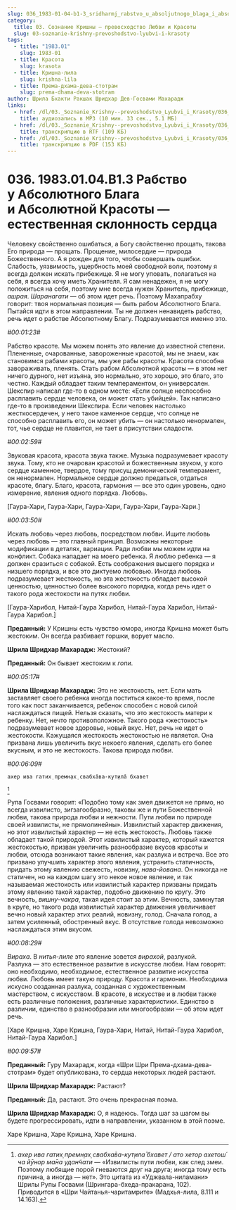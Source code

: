 ```yaml
---
slug: 036_1983-01-04-b1-3_sridharmj_rabstvo_u_absoljutnogo_blaga_i_absoljutnoj_krasoty-estestvennaja_sklonnost_serdca
category:
  title: 03. Сознание Кришны — превосходство Любви и Красоты
  slug: 03-soznanie-krishny-prevoshodstvo-lyubvi-i-krasoty
tags:
  - title: "1983.01"
    slug: 1983-01
  - title: Красота
    slug: krasota
  - title: Кришна-лила
    slug: krishna-lila
  - title: Према-дхама-дева-стотрам
    slug: prema-dhama-deva-stotram
author: Шрила Бхакти Ракшак Шридхар Дев-Госвами Махарадж
links:
  - href: /dl/03._Soznanie_Krishny--prevoshodstvo_Lyubvi_i_Krasoty/036_1983.01.04.B1.3_SridharMj_Rabstvo_u_Absoljutnogo_Blaga_i_Absoljutnoj_Krasoty--estestvennaja_sklonnost_serdca.mp3
    title: аудиозапись в MP3 (10 мин. 33 сек., 5.1 МБ)
  - href: /dl/03._Soznanie_Krishny--prevoshodstvo_Lyubvi_i_Krasoty/036_1983.01.04.B1.3_SridharMj_Rabstvo_u_Absoljutnogo_Blaga_i_Absoljutnoj_Krasoty--estestvennaja_sklonnost_serdca.rtf
    title: транскрипцию в RTF (109 КБ)
  - href: /dl/03._Soznanie_Krishny--prevoshodstvo_Lyubvi_i_Krasoty/036_1983.01.04.B1.3_SridharMj_Rabstvo_u_Absoljutnogo_Blaga_i_Absoljutnoj_Krasoty--estestvennaja_sklonnost_serdca.pdf
    title: транскрипцию в PDF (153 КБ)
---
```


# 036. 1983.01.04.B1.3 Рабство у Абсолютного Блага и Абсолютной Красоты — естественная склонность сердца

Человеку свойственно ошибаться, а Богу свойственно прощать, такова Его природа — прощать. Прощение, милосердие — природа Божественного. А я рожден для того, чтобы совершать ошибки. Слабость, уязвимость, ущербность моей свободной воли, поэтому я всегда должен искать прибежище. Я не могу уповать, полагаться на себя, я всегда хочу иметь Хранителя. Я сам ненадежен, я не могу положиться на себя, поэтому мне всегда нужен Хранитель, прибежище, *ашрая*. *Шаранагати* — об этом идет речь. Поэтому Махапрабху говорит: твоя нормальная позиция — быть рабом Абсолютного Блага. Пытайся идти в этом направлении. Ты не должен ненавидеть рабство, речь идет о рабстве Абсолютному Благу. Подразумевается именно это.

*#00:01:23#*

Рабство красоте. Мы можем понять это явление до известной степени. Плененные, очарованные, завороженные красотой, мы не знаем, как становимся рабами красоты, мы уже рабы красоты. Красота способна завораживать, пленять. Стать рабом Абсолютной красоты — в этом нет ничего дурного, нет изъяна, это нормально, это хорошо, это благо, это честно. Каждый обладает таким темпераментом, он универсален. Шекспир написал где-то в одном месте: «Если солнце неспособно расплавить сердце человека, он может стать убийцей». Так написано где-то в произведении Шекспира. Если человек настолько жесткосердечен, у него такое каменное сердце, что солнце не способно расплавить его, он может убить — он настолько ненормален, тот, чье сердце не плавится, не тает в присутствии сладости.

*#00:02:59#*

Звуковая красота, красота звука также. Музыка подразумевает красоту звука. Тому, кто не очарован красотой и божественным звуком, у кого сердце каменное, твердое, тому присущ демонический темперамент, он ненормален. Нормальное сердце должно предаться, отдаться красоте, благу. Благо, красота, гармония — все это один уровень, одно измерение, явления одного порядка. Любовь.

[Гаура-Хари, Гаура-Хари, Гаура-Хари, Гаура-Хари, Гаура-Хари.]

*#00:03:50#*

Искать любовь через любовь, посредством любви. Ищите любовь через любовь — это главный принцип. Возможны некоторые модификации в деталях, вариации. Ради любви мы можем идти на конфликт. Собака нападает на моего ребенка. Я люблю ребенка — я должен сразиться с собакой. Есть соображения высшего порядка и низшего порядка, и все это диктуемо любовью. Иногда любовь подразумевает жестокость, но эта жестокость обладает высокой ценностью, ценностью более высокого порядка, когда речь идет о такого рода жестокости на путях любви.

[Гаура-Харибол, Нитай-Гаура Харибол, Нитай-Гаура Харибол, Нитай-Гаура Харибол.]

**Преданный:** У Кришны есть чувство юмора, иногда Кришна может быть жестоким. Он всегда разбивает горшки, ворует масло.

**Шрила Шридхар Махарадж:** Жестокий?

**Преданный:** Он бывает жестоким к *гопи*.

*#00:05:17#*

**Шрила Шридхар Махарадж:** Это не жестокость, нет. Если мать заставляет своего ребенка иногда поститься какое-то время, после того как пост заканчивается, ребенок способен с новой силой наслаждаться пищей. Нельзя сказать, что это жестокость матери к ребенку. Нет, нечто противоположное. Такого рода «жестокость» подразумевает новое здоровье, новый вкус. Нет, речь не идет о жестокости. Кажущаяся жестокость жестокостью не является. Она призвана лишь увеличить вкус некоего явления, сделать его более вкусным, и это не жестокость. Такова природа любви.

*#00:06:09#*

    ахер ива гатих̣ премн̣ах̣ свабха̄ва-кут̣ила̄ бхавет
[^_ftn1]

Рупа Госвами говорит: «Подобно тому как змея движется не прямо, но всегда извилисто, зигзагообразно, таковы же и пути Божественной любви, такова природа любви и нежности. Пути любви по природе своей извилисты, не прямолинейны». Извилистый характер движения, но этот извилистый характер — не есть жестокость. Любовь также обладает такой природой. Этот извилистый характер, который кажется жестокостью, призван увеличить разнообразие вкусов красоты и любви, отсюда возникают такие явления, как разлука и встреча. Все это призвано улучшить характер этого явления, устранить статичность, придать этому явлению свежесть, новизну, *нава-йована*. Он никогда не статичен, но на каждом шагу это некое новое явление, и так называемая жестокость или извилистый характер призваны придать этому явлению такой характер, подобно движению по кругу. Это вечность, *вишну-чакра*, такая идея стоит за этим. Вечность, замкнутая в круге, но такого рода извилистый характер движения увеличивает вечно новый характер этих реалий, новизну, голод. Сначала голод, а затем усиленный, обостренный вкус. В отсутствие голода невозможно наслаждаться этим вкусом.

*#00:08:29#*

*Вираха*. В *нитья-лиле* это явление зовется *вирахой*, разлукой. Разлука — это естественное развитие в искусстве любви. Нам говорят: оно необходимо, необходимое, естественное развитие искусства любви. Любовь имеет такую природу. Красота и гармония. Необходима искусно созданная разлука, созданная с художественным мастерством, с искусством. В красоте, в искусстве и в любви также есть различные положения, различные характеристики. Единство в различии, единство в разнообразии или многообразии — об этом идет речь.

[Харе Кришна, Харе Кришна, Гаура-Хари, Нитай, Нитай-Гаура Харибол, Нитай-Гаура Харибол.]

*#00:09:57#*

**Преданный:** Гуру Махарадж, когда «Шри Шри Према-дхама-дева-стотрам» будет опубликована, то сердца некоторых людей растают.

**Шрила Шридхар Махарадж:** Растают?

**Преданный:** Да, растают. Это очень прекрасная поэма.

**Шрила Шридхар Махарадж:** О, я надеюсь. Тогда шаг за шагом вы будете прогрессировать, идти в направлении, указанном в этой поэме.

Харе Кришна, Харе Кришна, Харе Кришна.



[^_ftn1]: *ахер ива гатих̣ премн̣ах̣ свабха̄ва-кут̣ила̄ бхавет / ато хетор ахетош́ ча йӯнор ма̄на удан̃чати* — «Извилисты пути любви, как след змеи. Поэтому любящие порой гневаются друг на друга; иногда тому есть причина, а иногда — нет». Это цитата из «Уджвала-ниламани» Шрилы Рупы Госвами (Шрингара-бхеда-пракарана, 102). Приводится в «Шри Чайтанья-чаритамрите» (Мадхья-лила, 8.111 и 14.163).

